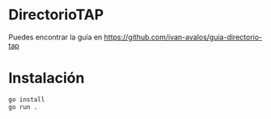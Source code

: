 # DirectorioTAP

Puedes encontrar la guía en https://github.com/ivan-avalos/guia-directorio-tap

# Instalación

```sh
go install
go run .
```
